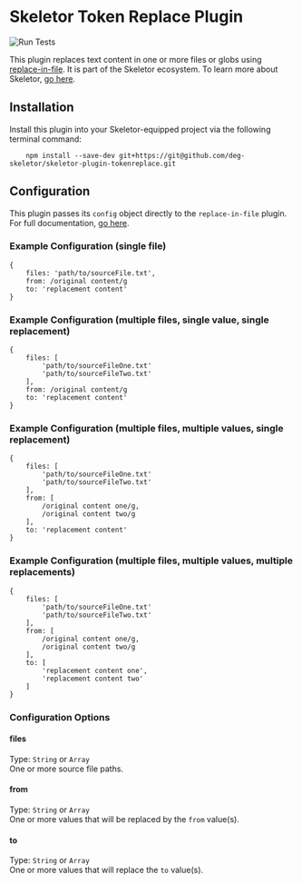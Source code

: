 # Skeletor Token Replace Plugin
![Run Tests](https://github.com/deg-skeletor/skeletor-plugin-tokenreplace/workflows/Run%20Tests/badge.svg)

This plugin replaces text content in one or more files or globs using [replace-in-file](https://www.npmjs.com/package/replace-in-file). It is part of the Skeletor ecosystem. To learn more about Skeletor, [go here](https://github.com/deg-skeletor/skeletor-core).

## Installation
Install this plugin into your Skeletor-equipped project via the following terminal command: 
```
    npm install --save-dev git+https://git@github.com/deg-skeletor/skeletor-plugin-tokenreplace.git
```

## Configuration
This plugin passes its `config` object directly to the `replace-in-file` plugin. For full documentation, [go here](https://www.npmjs.com/package/replace-in-file).

### Example Configuration (single file)
```
{
    files: 'path/to/sourceFile.txt',
    from: /original content/g
    to: 'replacement content'
}
```

### Example Configuration (multiple files, single value, single replacement)
```
{
    files: [
        'path/to/sourceFileOne.txt'
        'path/to/sourceFileTwo.txt'
    ],
    from: /original content/g
    to: 'replacement content'
}
```

### Example Configuration (multiple files, multiple values, single replacement)
```
{
    files: [
        'path/to/sourceFileOne.txt'
        'path/to/sourceFileTwo.txt'
    ],
    from: [
        /original content one/g,
        /original content two/g
    ],
    to: 'replacement content'
}
```

### Example Configuration (multiple files, multiple values, multiple replacements)
```
{
    files: [
        'path/to/sourceFileOne.txt'
        'path/to/sourceFileTwo.txt'
    ],
    from: [
        /original content one/g,
        /original content two/g
    ],
    to: [
        'replacement content one',
        'replacement content two'
    ]
}
```

### Configuration Options

#### files
Type: `String` or `Array`  
One or more source file paths.

#### from
Type: `String` or `Array`  
One or more values that will be replaced by the `from` value(s).

#### to
Type: `String` or `Array`  
One or more values that will replace the `to` value(s).
